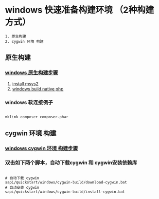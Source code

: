 # windows 快速准备构建环境 （2种构建方式）

    1. 原生构建
    2. cygwin 环境 构建

## 原生构建

### [windows 原生构建步骤](../../../docs/Cygwin.md)

1. [install msys2 ](native-build/msys2/install-msys2.md)
1. [windows build native php](native-build/windows-native.md)

### windows 软连接例子

```bash

mklink composer composer.phar

```

## cygwin 环境 构建

### [windows cygwin 环境 构建步骤](../../../docs/Cygwin.md)

### 双击如下两个脚本，自动下载cygwin 和 cygwin安装依赖库

```shell

# 自动下载 cygwin
sapi/quickstart/windows/cygwin-build/download-cygwin.bat
# 自动安装 cygwin
sapi/quickstart/windows/cygwin-build/install-cygwin.bat


```









